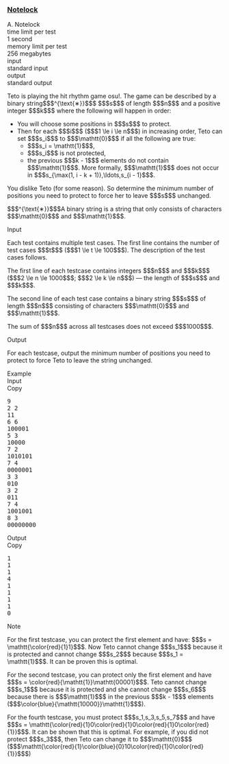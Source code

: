 <h3><a href="https://codeforces.com/contest/2154/problem/A" target="_blank" rel="noopener noreferrer">Notelock</a></h3>

<div class="header"><div class="title">A. Notelock</div><div class="time-limit"><div class="property-title">time limit per test</div>1 second</div><div class="memory-limit"><div class="property-title">memory limit per test</div>256 megabytes</div><div class="input-file input-standard"><div class="property-title">input</div>standard input</div><div class="output-file output-standard"><div class="property-title">output</div>standard output</div></div><div><p>Teto is playing the hit rhythm game <span class="tex-font-style-it">osu!</span>. The game can be described by a binary string$$$^{\text{∗}}$$$ $$$s$$$ of length $$$n$$$ and a positive integer $$$k$$$ where the following will happen in order:</p><ul> <li> You will choose some positions in $$$s$$$ to protect. </li><li> Then for each $$$i$$$ ($$$1 \le i \le n$$$) in increasing order, Teto can set $$$s_i$$$ to $$$\mathtt{0}$$$ if all the following are true: <ul> <li> $$$s_i = \mathtt{1}$$$, </li><li> $$$s_i$$$ is not protected, </li><li> the previous $$$k - 1$$$ elements do not contain $$$\mathtt{1}$$$. More formally, $$$\mathtt{1}$$$ does not occur in $$$s_{\max(1, i - k + 1)},\ldots,s_{i - 1}$$$. </li></ul> </li></ul><p>You dislike Teto (for some reason). So determine the minimum number of positions you need to protect to force her to leave $$$s$$$ unchanged.</p><div class="statement-footnote"><p>$$$^{\text{∗}}$$$A binary string is a string that only consists of characters $$$\mathtt{0}$$$ and $$$\mathtt{1}$$$.</p></div></div><div class="input-specification"><div class="section-title">Input</div><p>Each test contains multiple test cases. The first line contains the number of test cases $$$t$$$ ($$$1 \le t \le 100$$$). The description of the test cases follows. </p><p>The first line of each testcase contains integers $$$n$$$ and $$$k$$$ ($$$2 \le n \le 1000$$$; $$$2 \le k \le n$$$) — the length of $$$s$$$ and $$$k$$$.</p><p>The second line of each test case contains a binary string $$$s$$$ of length $$$n$$$ consisting of characters $$$\mathtt{0}$$$ and $$$\mathtt{1}$$$.</p><p>The sum of $$$n$$$ across all testcases does not exceed $$$1000$$$.</p></div><div class="output-specification"><div class="section-title">Output</div><p>For each testcase, output the minimum number of positions you need to protect to force Teto to leave the string unchanged.</p></div><div class="sample-tests"><div class="section-title">Example</div><div class="sample-test"><div class="input"><div class="title">Input<div title="Copy" data-clipboard-target="#id003127638235351692" id="id007729894263594218" class="input-output-copier">Copy</div></div><pre id="id003127638235351692"><div class="test-example-line test-example-line-even test-example-line-0">9</div><div class="test-example-line test-example-line-odd test-example-line-1">2 2</div><div class="test-example-line test-example-line-odd test-example-line-1">11</div><div class="test-example-line test-example-line-even test-example-line-2">6 6</div><div class="test-example-line test-example-line-even test-example-line-2">100001</div><div class="test-example-line test-example-line-odd test-example-line-3">5 3</div><div class="test-example-line test-example-line-odd test-example-line-3">10000</div><div class="test-example-line test-example-line-even test-example-line-4">7 2</div><div class="test-example-line test-example-line-even test-example-line-4">1010101</div><div class="test-example-line test-example-line-odd test-example-line-5">7 4</div><div class="test-example-line test-example-line-odd test-example-line-5">0000001</div><div class="test-example-line test-example-line-even test-example-line-6">3 3</div><div class="test-example-line test-example-line-even test-example-line-6">010</div><div class="test-example-line test-example-line-odd test-example-line-7">3 2</div><div class="test-example-line test-example-line-odd test-example-line-7">011</div><div class="test-example-line test-example-line-even test-example-line-8">7 4</div><div class="test-example-line test-example-line-even test-example-line-8">1001001</div><div class="test-example-line test-example-line-odd test-example-line-9">8 3</div><div class="test-example-line test-example-line-odd test-example-line-9">00000000</div></pre></div><div class="output"><div class="title">Output<div title="Copy" data-clipboard-target="#id007692551990590655" id="id000635389170117594" class="input-output-copier">Copy</div></div><pre id="id007692551990590655"><div class="test-example-line test-example-line-odd test-example-line-1">1</div><div class="test-example-line test-example-line-even test-example-line-2">1</div><div class="test-example-line test-example-line-odd test-example-line-3">1</div><div class="test-example-line test-example-line-even test-example-line-4">4</div><div class="test-example-line test-example-line-odd test-example-line-5">1</div><div class="test-example-line test-example-line-even test-example-line-6">1</div><div class="test-example-line test-example-line-odd test-example-line-7">1</div><div class="test-example-line test-example-line-even test-example-line-8">1</div><div class="test-example-line test-example-line-odd test-example-line-9">0</div></pre></div></div></div><div class="note"><div class="section-title">Note</div><p>For the first testcase, you can protect the first element and have: $$$s = \mathtt{\color{red}{1}1}$$$. Now Teto cannot change $$$s_1$$$ because it is protected and cannot change $$$s_2$$$ because $$$s_1 = \mathtt{1}$$$. It can be proven this is optimal.</p><p>For the second testcase, you can protect only the first element and have $$$s = \color{red}{\mathtt{1}}\mathtt{00001}$$$. Teto cannot change $$$s_1$$$ because it is protected and she cannot change $$$s_6$$$ because there is $$$\mathtt{1}$$$ in the previous $$$k - 1$$$ elements ($$$\color{blue}{\mathtt{10000}}\mathtt{1}$$$).</p><p>For the fourth testcase, you must protect $$$s_1,s_3,s_5,s_7$$$ and have $$$s = \mathtt{\color{red}{1}0\color{red}{1}0\color{red}{1}0\color{red}{1}}$$$. It can be shown that this is optimal. For example, if you did not protect $$$s_3$$$, then Teto can change it to $$$\mathtt{0}$$$ ($$$\mathtt{\color{red}{1}\color{blue}{0}10\color{red}{1}0\color{red}{1}}$$$)</p></div>
